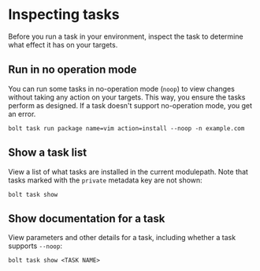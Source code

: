 # Inspecting tasks

Before you run a task in your environment, inspect the task to determine what
effect it has on your targets.

## Run in no operation mode

You can run some tasks in no-operation mode (`noop`) to view changes without
taking any action on your targets. This way, you ensure the tasks perform as
designed. If a task doesn't support no-operation mode, you get an error.

```
bolt task run package name=vim action=install --noop -n example.com
```

## Show a task list

View a list of what tasks are installed in the current modulepath. Note that
tasks marked with the `private` metadata key are not shown:

```
bolt task show
```

## Show documentation for a task

View parameters and other details for a task, including whether a task supports
`--noop`:

```
bolt task show <TASK NAME>
```